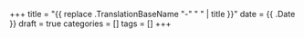 +++
title = "{{ replace .TranslationBaseName "-" " " | title }}"
date = {{ .Date }}
draft = true
categories = []
tags = []
+++

